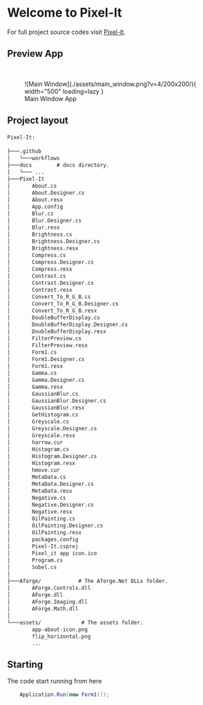 # Welcome to Pixel-It

For full project source codes visit [Pixel-It](https://github.com/3bbaas/Pixel-It).

## Preview App
<br>

<figure markdown="span">
  ![Main Window](./assets/main_window.png?v=4/200x200/){ width="500" loading=lazy }
  <figcaption>Main Window App</figcaption>
</figure>

## Project layout
    Pixel-It:

    ├───.github
    │   └───workflows
    ├───docs        # docs directory.
    │   └─── ... 
    ├───Pixel-It
    │       About.cs
    │       About.Designer.cs
    │       About.resx
    │       App.config
    │       Blur.cs
    │       Blur.Designer.cs
    │       Blur.resx
    │       Brightness.cs
    │       Brightness.Designer.cs
    │       Brightness.resx
    │       Compress.cs
    │       Compress.Designer.cs
    │       Compress.resx
    │       Contrast.cs
    │       Contrast.Designer.cs
    │       Contrast.resx
    │       Convert_To_R_G_B.cs
    │       Convert_To_R_G_B.Designer.cs
    │       Convert_To_R_G_B.resx
    │       DoubleBufferDisplay.cs
    │       DoubleBufferDisplay.Designer.cs
    │       DoubleBufferDisplay.resx
    │       FilterPreview.cs
    │       FilterPreview.resx
    │       Form1.cs
    │       Form1.Designer.cs
    │       Form1.resx
    │       Gamma.cs
    │       Gamma.Designer.cs
    │       Gamma.resx
    │       GaussianBlur.cs
    │       GaussianBlur.Designer.cs
    │       GaussianBlur.resx
    │       GetHistogram.cs
    │       Greyscale.cs
    │       Greyscale.Designer.cs
    │       Greyscale.resx
    │       harrow.cur
    │       Histogram.cs
    │       Histogram.Designer.cs
    │       Histogram.resx
    │       hmove.cur
    │       MetaData.cs
    │       MetaData.Designer.cs
    │       MetaData.resx
    │       Negative.cs
    │       Negative.Designer.cs
    │       Negative.resx
    │       OilPainting.cs
    │       OilPainting.Designer.cs
    │       OilPainting.resx
    │       packages.config
    │       Pixel-It.csproj
    │       Pixel_it app icon.ico
    │       Program.cs
    │       Sobel.cs
    │    
    ├───Aforge/			   # The Aforge.Net DLLs folder.
    │       AForge.Controls.dll
    │       AForge.dll
    │       AForge.Imaging.dll
    │       AForge.Math.dll
    │
    └───assets/ 			# The assets folder.
            app-about-icon.png
            flip_horizontal.png
            ... 

## Starting

The code start running from here

```csharp title="Program.cs" 
    Application.Run(new Form1());
```
